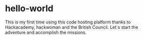 # hello-world
This is my first time using this code hosting platform thanks to Hackacademy, hackwoman and the British Council. Let´s start the adventure and accomplish the missions. 
